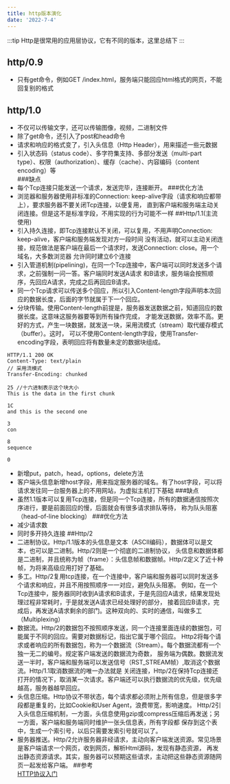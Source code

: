 ```yaml
---
title: http版本演化
date: '2022-7-4'
---
```

:::tip
Http是很常用的应用层协议，它有不同的版本，这里总结下
:::

## http/0.9
- 只有get命令，例如GET /index.html，服务端只能回应html格式的网页，不能回复别的格式
## http/1.0
- 不仅可以传输文字，还可以传输图像，视频，二进制文件
- 除了get命令，还引入了post和head命令
- 请求和响应的格式变了，引入头信息（Http Header），用来描述一些元数据
- 引入状态码（status code）、多字符集支持、多部分发送（multi-part type）、权限（authorization）、缓存（cache）、内容编码（content encoding）等  
###缺点
- 每个Tcp连接只能发送一个请求，发送完毕，连接断开。
###优化方法  
- 浏览器和服务器使用非标准的Connection: keep-alive字段（请求和响应都带上），要求服务器不要关闭Tcp连接，以便复用，
直到客户端和服务端主动关闭连接。但是这不是标准字段，不用实现的行为可能不一样
##Http/1.1(主流使用)
- 引入持久连接，即Tcp连接默认不关闭，可以复用，不用声明Connection: keep-alive，客户端和服务端发现对方一段时间
没有活动，就可以主动关闭连接，规范做法是客户端在最后一个请求时，发送Connection: close。用一个域名，大多数浏览器
允许同时建立6个连接
- 引入管道机制(pipelining)，在同一个Tcp连接中，客户端可以同时发送多个请求，之前强制一问一答。客户端同时发送A请求
和B请求，服务端会按照顺序，先回应A请求，完成之后再回应B请求。
- 同一个Tcp请求可以传送多个回应，所以引入Content-length字段声明本次回应的数据长度，后面的字节就属于下一个回应。
- 分块传输。使用Content-length前提是，服务器发送数据之前，知道回应的数据长度。这意味这服务器要等到所有操作完成，
才能发送数据，效率不高。更好的方式，产生一块数据，就发送一块，采用流模式（stream）取代缓存模式（buffer）。这时，
可以不使用Content-length字段，使用Transfer-encoding字段，表明回应将有数量未定的数据块组成。
```http request
HTTP/1.1 200 OK
Content-Type: text/plain
// 采用流模式
Transfer-Encoding: chunked

25 //十六进制表示这个块大小
This is the data in the first chunk

1C
and this is the second one

3
con

8
sequence

0
```
- 新增put，patch，head，options，delete方法
- 客户端头信息新增host字段，用来指定服务器的域名。有了host字段，可以将请求发往同一台服务器上的不用网站，为虚拟主机打下基础
###缺点
- 虽然1.1版本可以复用Tcp连接，但是同一个Tcp连接，所有的数据通信按照次序进行，要是前面回应的慢，后面就会有很多请求排队等待，
称为队头阻塞（head-of-line blocking）
###优化方法
- 减少请求数
- 同时多开持久连接
##Http/2
- 二进制协议。Http/1.1版本的头信息是文本（ASCII编码），数据体可以是文本，也可以是二进制。Http/2则是一个彻底的二进制协议，
头信息和数据体都是二进制，并且统称为帧（frame）：头信息帧和数据帧。Http/2定义了近十种帧，为将来高级应用打好了基础。
- 多工。Http/2复用tcp连接，在一个连接中，客户端和服务器可以同时发送多个请求和响应，并且不用按照顺序一一对应，避免队头阻塞。
例如，在一个Tcp连接中，服务器同时收到A请求和B请求，于是先回应A请求，结果发现处理过程非常耗时，于是就发送A请求已经处理好的部分，
接着回应B请求，完成后，再发送A请求剩余的部门。这种双向的、实时的通信，叫做多工（Multiplexing）
- 数据流。Http/2的数据包不按照顺序发送，同一个连接里面连续的数据包，可能属于不同的回应。需要对数据标记，指出它属于哪个回应。
Http2将每个请求或者响应的所有数据包，称为一个数据流（Stream）。每个数据流都有一个独一无二的编号。规定客户端发送的数据流为奇数，
服务端为偶数。数据流发送一半时，客户端和服务端可以发送信号（RST_STREAM帧）,取消这个数据流。Http/1.1取消数据流的唯一办法就是
关闭连接，Http/2在保持Tcp连接还打开的情况下，取消某一次请求。客户端还可以执行数据流的优先级，优先级越高，服务器越早回应。
- 头信息压缩。Http协议不带状态，每个请求都必须附上所有信息，但是很多字段都是重复的，比如Cookie和User Agent，浪费带宽，影响速度。
Http/2引入头信息压缩机制，一方面，头信息使用gzip或compress压缩后再发送；另一方面，客户端和服务端同时维护一张头信息表，所有字段都
保存到这个表中，生成一个索引号，以后只需要发索引号就可以了。
- 服务器推送。Http/2允许服务器非经请求，主动向客户端发送资源。常见场景是客户端请求一个网页，收到网页，解析Html源码，发现有静态资源，
再发出静态资源请求。其实，服务器可以预期这些请求，主动把这些静态资源随网页一起发给客户端。
##参考  
[HTTP协议入门](http://www.ruanyifeng.com/blog/2016/08/http.html)


